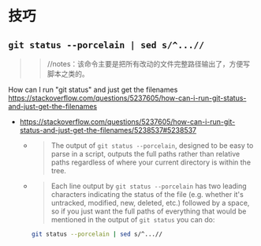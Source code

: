 
# 技巧

## `git status --porcelain | sed s/^...//`
>> //notes：该命令主要是把所有改动的文件完整路径输出了，方便写脚本之类的。

How can I run "git status" and just get the filenames https://stackoverflow.com/questions/5237605/how-can-i-run-git-status-and-just-get-the-filenames
- https://stackoverflow.com/questions/5237605/how-can-i-run-git-status-and-just-get-the-filenames/5238537#5238537
  * > The output of `git status --porcelain`, designed to be easy to parse in a script, outputs the full paths rather than relative paths regardless of where your current directory is within the tree.
  * > Each line output by `git status --porcelain` has two leading characters indicating the status of the file (e.g. whether it's untracked, modified, new, deleted, etc.) followed by a space, so if you just want the full paths of everything that would be mentioned in the output of `git status` you can do:
    ```sh
    git status --porcelain | sed s/^...//
    ```
